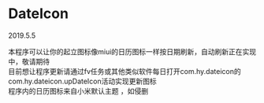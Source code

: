 # DateIcon
2019.5.5
 
本程序可以让你的起立图标像miui的日历图标一样按日期刷新，自动刷新正在实现中，敬请期待  
 目前想让程序更新请通过fv任务或其他类似软件每日打开com.hy.dateicon的com.hy.dateicon.upDateIcon活动实现更新图标  
 程序内的日历图标来自小米默认主题 ，如侵删  
